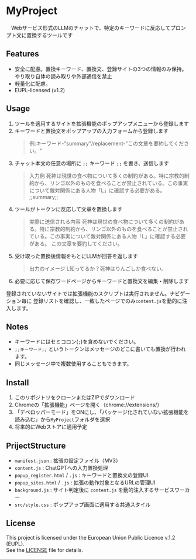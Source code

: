 # MyProject
　Webサービス形式のLLMのチャットで、特定のキーワードに反応してプロンプト文に置換するツールです
 
## Features
- 安全に配慮。置換キーワード、置換文、登録サイトの3つの情報のみ保持。やり取り自体の読み取りや外部通信を禁止
- 軽量化に配慮。
- EUPL-licensed (v1.2)

## Usage
1. ツールを適用するサイトを拡張機能のポップアップメニューから登録します
2. キーワードと置換文をポップアップの入力フォームから登録します
   >例:キーワード-"summary"/replacement-"この文章を要約してください。"
3. チャット本文の任意の場所に `;;` キーワード `;;` を書き、送信します
   >入力例
   >死神は現世の食べ物について多くの制約がある。特に宗教的制約から、リンゴ以外のものを食べることが禁止されている。この事実について敵対関係にある人物「L」に確認する必要がある。
   >;;summary;;
4. ツールがトークンに反応して文章を置換します
   >実際に送信される内容
   >死神は現世の食べ物について多くの制約がある。特に宗教的制約から、リンゴ以外のものを食べることが禁止されている。この事実について敵対関係にある人物「L」に確認する必要がある。
   >この文章を要約してください。
5. 受け取った置換後情報をもとにLLMが回答を返します
   >出力のイメージ
   >L知ってるか？死神はりんごしか食べない。
6. 必要に応じて保存ワードページからキーワードと置換文を編集・削除します

登録されていないサイトでは拡張機能のスクリプトは実行されません。ナビゲーション毎に
登録リストを確認し、一致したページでのみ`content.js`を動的に注入します。

## Notes
- キーワードにはセミコロン(`;`)を含めないでください。
- `;;キーワード;;` というトークンはメッセージのどこに書いても置換が行われます。
- 同じメッセージ中で複数使用することもできます。

## Install
1. このリポジトリをクローンまたはZIPでダウンロード
2. Chromeの「拡張機能」ページを開く（chrome://extensions/）
3. 「デベロッパーモード」をONにし、「パッケージ化されていない拡張機能を読み込む」から`MyProject`フォルダを選択
4. 将来的にWebストアに適用予定

## PrijectStructure
- `manifest.json` : 拡張の設定ファイル（MV3）
- `content.js` : ChatGPTへの入力置換処理
- `popup_register.html` / `.js` : キーワードと置換文の登録UI
- `popup_sites.html` / `.js` : 拡張の動作対象となるURLの管理UI
- `background.js` : サイト判定後に `content.js` を動的注入するサービスワーカー
- `src/style.css` : ポップアップ画面に適用する共通スタイル


## License

This project is licensed under the European Union Public Licence v.1.2 (EUPL).  
See the [LICENSE](./LICENSE) file for details.
